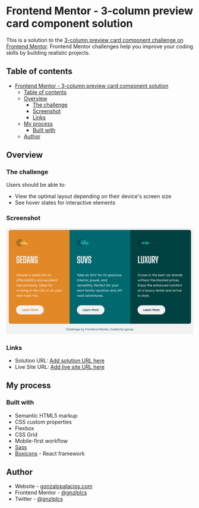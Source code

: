 # Frontend Mentor - 3-column preview card component solution

This is a solution to the [3-column preview card component challenge on Frontend Mentor](https://www.frontendmentor.io/challenges/3column-preview-card-component-pH92eAR2-). Frontend Mentor challenges help you improve your coding skills by building realistic projects.

## Table of contents

- [Frontend Mentor - 3-column preview card component solution](#frontend-mentor---3-column-preview-card-component-solution)
  - [Table of contents](#table-of-contents)
  - [Overview](#overview)
    - [The challenge](#the-challenge)
    - [Screenshot](#screenshot)
    - [Links](#links)
  - [My process](#my-process)
    - [Built with](#built-with)
  - [Author](#author)

## Overview

### The challenge

Users should be able to:

- View the optimal layout depending on their device's screen size
- See hover states for interactive elements

### Screenshot

![](./images/screenshot.png)

### Links

- Solution URL: [Add solution URL here](https://github.com/gnzlplcs/product-card-component)
- Live Site URL: [Add live site URL here](https://gnzlplcs.github.io/product-card-component/)

## My process

### Built with

- Semantic HTML5 markup
- CSS custom properties
- Flexbox
- CSS Grid
- Mobile-first workflow
- [Sass](https://sass-lang.com/)
- [Boxicons](https://boxicons.com/) - React framework

## Author

- Website - [gonzalopalacios.com](https://gonzalopalacios.com)
- Frontend Mentor - [@gnzlplcs](https://www.frontendmentor.io/profile/gnzlplcs)
- Twitter - [@gnzlplcs](https://www.twitter.com/gnzlplcs)
